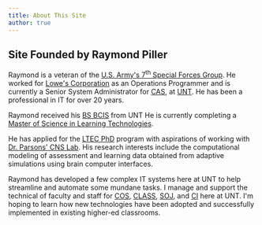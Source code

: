 ```yaml
---
title: About This Site
author: true
---
```

## Site Founded by Raymond Piller

Raymond is a veteran of the [U.S. Army's 7<sup>th</sup> Special Forces Group](https://www.soc.mil/USASFC/Groups/7th/7thSFGHomepage.html).
He worked for [Lowe's Corporation](//lowes.com) as an Operations Programmer and is currently a Senior System Administrator for [CAS](//cas.unt.edu), at [UNT](//unt.edu).
He has been a professional in IT for over 20 years.

Raymond received his [BS BCIS](//cob.unt.edu/itds/academics/bs-bcis) from UNT
He is currently completing a [Master of Science in Learning Technologies](//lt.unt.edu/masters). 

He has applied for the [LTEC PhD](//lt.unt.edu/doctorate) program with aspirations of working with [Dr. Parsons' CNS Lab](https://cns.unt.edu/people).
His research interests include the computational modeling of assessment and learning data obtained from adaptive simulations using brain computer interfaces.

Raymond has developed a few complex IT systems here at UNT to help streamline and automate some mundane tasks.
I manage and support the technical of faculty and staff for [COS](//cos.unt.edu), [CLASS](//class.unt.edu), [SOJ](//journalism.unt.edu), and [CI](//ci.unt.edu) here at UNT.
I'm hoping to learn how new technologies have been adopted and successfully implemented in existing higher-ed classrooms.